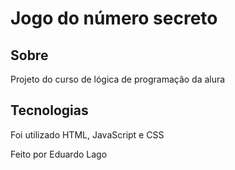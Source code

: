 <h1>Jogo do número secreto</h1>

<h2>Sobre</h2>
<p>Projeto do curso de lógica de programação da alura </p>

## Tecnologias
<body>
<div>
  <p>Foi utilizado HTML, JavaScript e CSS</p>
</div>
</body>
<p>Feito por Eduardo Lago</p>
